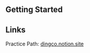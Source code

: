 ## Getting Started

## Links

Practice Path: [dingco.notion.site](https://dingco.notion.site/90e8a4a2b89e4f37b0f58486342e6637/)
